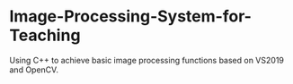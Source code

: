 # Image-Processing-System-for-Teaching
Using C++ to achieve basic image processing functions based on VS2019 and OpenCV.
